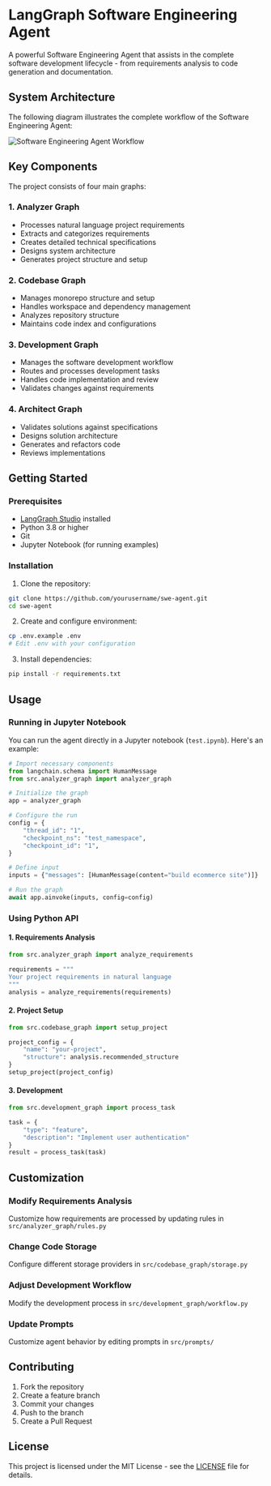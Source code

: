 # LangGraph Software Engineering Agent

A powerful Software Engineering Agent that assists in the complete software development lifecycle - from requirements analysis to code generation and documentation.

## System Architecture

The following diagram illustrates the complete workflow of the Software Engineering Agent:



![Software Engineering Agent Workflow](https://www.mermaidchart.com/raw/95e8945d-928e-48ff-82bf-9e92d979b4a6?theme=light&version=v0.1&format=svg)

## Key Components

The project consists of four main graphs:

### 1. Analyzer Graph
- Processes natural language project requirements
- Extracts and categorizes requirements
- Creates detailed technical specifications
- Designs system architecture
- Generates project structure and setup

### 2. Codebase Graph
- Manages monorepo structure and setup
- Handles workspace and dependency management
- Analyzes repository structure
- Maintains code index and configurations

### 3. Development Graph
- Manages the software development workflow
- Routes and processes development tasks
- Handles code implementation and review
- Validates changes against requirements

### 4. Architect Graph
- Validates solutions against specifications
- Designs solution architecture
- Generates and refactors code
- Reviews implementations

## Getting Started

### Prerequisites
- [LangGraph Studio](https://github.com/langchain-ai/langgraph-studio) installed
- Python 3.8 or higher
- Git
- Jupyter Notebook (for running examples)

### Installation

1. Clone the repository:
```bash
git clone https://github.com/yourusername/swe-agent.git
cd swe-agent
```

2. Create and configure environment:
```bash
cp .env.example .env
# Edit .env with your configuration
```

3. Install dependencies:
```bash
pip install -r requirements.txt
```

## Usage

### Running in Jupyter Notebook

You can run the agent directly in a Jupyter notebook (`test.ipynb`). Here's an example:

```python
# Import necessary components
from langchain.schema import HumanMessage
from src.analyzer_graph import analyzer_graph

# Initialize the graph
app = analyzer_graph

# Configure the run
config = {
    "thread_id": "1",
    "checkpoint_ns": "test_namespace",
    "checkpoint_id": "1",
}

# Define input
inputs = {"messages": [HumanMessage(content="build ecommerce site")]}

# Run the graph
await app.ainvoke(inputs, config=config)
```

### Using Python API

#### 1. Requirements Analysis
```python
from src.analyzer_graph import analyze_requirements

requirements = """
Your project requirements in natural language
"""
analysis = analyze_requirements(requirements)
```

#### 2. Project Setup
```python
from src.codebase_graph import setup_project

project_config = {
    "name": "your-project",
    "structure": analysis.recommended_structure
}
setup_project(project_config)
```

#### 3. Development
```python
from src.development_graph import process_task

task = {
    "type": "feature",
    "description": "Implement user authentication"
}
result = process_task(task)
```

## Customization

### Modify Requirements Analysis
Customize how requirements are processed by updating rules in `src/analyzer_graph/rules.py`

### Change Code Storage
Configure different storage providers in `src/codebase_graph/storage.py`

### Adjust Development Workflow
Modify the development process in `src/development_graph/workflow.py`

### Update Prompts
Customize agent behavior by editing prompts in `src/prompts/`

## Contributing

1. Fork the repository
2. Create a feature branch
3. Commit your changes
4. Push to the branch
5. Create a Pull Request

## License

This project is licensed under the MIT License - see the [LICENSE](LICENSE) file for details.
